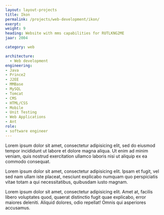 ```yaml
---
layout: layout-projects
title: Ikon
permalink: /projects/web-development/ikon/
exerpt:
weight: 9
heading: Website with mms capabilities for RUTLKNG2ME
jaar: 2004

category: web

architecture:
  - Web development
engineering:
- Java
- Prince2
- J2EE
- MMBase
- MySQL
- Tomcat 
- CMS
- HTML/CSS
- Mobile
- Unit Testing
- Web Applications
- Ant
role: 
- software engineer
---
```



Lorem ipsum dolor sit amet, consectetur adipisicing elit, sed do eiusmod tempor incididunt ut labore et dolore magna aliqua. Ut enim ad minim veniam, quis nostrud exercitation ullamco laboris nisi ut aliquip ex ea commodo consequat.

Lorem ipsum dolor sit amet, consectetur adipisicing elit. Ipsam et fugit, vel sed nam ullam iste placeat, nesciunt explicabo numquam quo perspiciatis vitae totam a qui necessitatibus, quibusdam iusto magnam.

Lorem ipsum dolor sit amet, consectetur adipisicing elit. Amet at, facilis libero voluptates quod, quaerat distinctio fugit quae explicabo, error maiores deleniti. Aliquid dolores, odio repellat! Omnis qui asperiores accusamus.